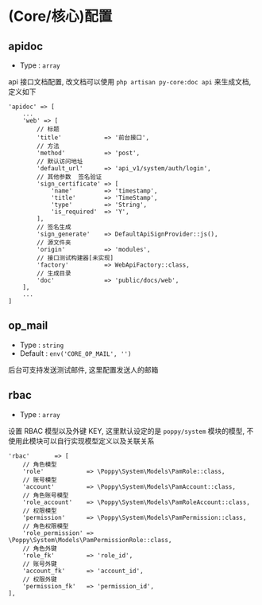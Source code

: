 # (Core/核心)配置

## apidoc

-   Type : `array`

api 接口文档配置, 改文档可以使用 `php artisan py-core:doc api` 来生成文档, 定义如下

```
'apidoc' => [
    ...
	'web' => [
        // 标题
        'title'            => '前台接口',
        // 方法
        'method'           => 'post',
        // 默认访问地址
        'default_url'      => 'api_v1/system/auth/login',
        // 其他参数  签名验证
		'sign_certificate' => [
			'name'         => 'timestamp',
			'title'        => 'TimeStamp',
			'type'         => 'String',
			'is_required'  => 'Y',
		],
        // 签名生成
		'sign_generate'    => DefaultApiSignProvider::js(),
        // 源文件夹
        'origin'           => 'modules',
        // 接口测试构建器[未实现]
        'factory'          => WebApiFactory::class,
        // 生成目录
        'doc'              => 'public/docs/web',
	],
	...
]
```

## op_mail

-   Type : `string`
-   Default : `env('CORE_OP_MAIL', '')`

后台可支持发送测试邮件, 这里配置发送人的邮箱

## rbac

-   Type : `array`

设置 RBAC 模型以及外键 KEY, 这里默认设定的是 `poppy/system` 模块的模型, 不使用此模块可以自行实现模型定义以及关联关系

```
'rbac'       => [
    // 角色模型
    'role'            => \Poppy\System\Models\PamRole::class,
    // 账号模型
    'account'         => \Poppy\System\Models\PamAccount::class,
    // 角色账号模型
    'role_account'    => \Poppy\System\Models\PamRoleAccount::class,
    // 权限模型
    'permission'      => \Poppy\System\Models\PamPermission::class,
    // 角色权限模型
    'role_permission' => \Poppy\System\Models\PamPermissionRole::class,
    // 角色外键
    'role_fk'         => 'role_id',
    // 账号外键
    'account_fk'      => 'account_id',
    // 权限外键
    'permission_fk'   => 'permission_id',
],
```
